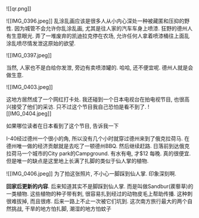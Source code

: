 
![[qr.png]]



![[IMG_0396.jpeg]]
乱涂乱画应该是很多人从小内心深处一种被藏匿和压抑的野性. 因为城管不会允许你乱涂乱画, 尤其是往人家的汽车车身上喷漆. 狂野的德州人有生意眼光. 弄了一堆废弃的凯迪拉克停在农场, 允许任何人拿着喷漆桶往上面乱涂乱喷尽情发泄这原始的欲望. 

![[IMG_0397.jpeg]]

当然, 人家也不是白给你发泄, 旁边有卖喷漆罐的. 哈哈, 还不便宜呢. 德州人就是会做生意.

![[IMG_0403.jpeg]]

这地方居然成了一个网红打卡处. 我还碰到一个日本电视台在拍电视节目, 也很高兴接受了他们的采访. 只不过这个节目我自己恐怕是看不到了. ![[IMG_0404.jpeg]]

如果哪位读者在日本看到了这个节目, 告诉我一下


I-40经过德州一个很小的角, 所以没有几个小时就穿过德州来到了俄克拉荷马. 在德州唯一做的经济贡献就是去吃了一顿德州BBQ. 然后继续赶路. 日落前到达俄克拉荷马一个城市的City park的Campground. 有水有电, 才$12 每晚. 真的很便宜. 但是唯一的缺点是这里地上长满了扎脚的类似于仙人掌的植物. 

![[IMG_0406.jpeg]]
为了拍这张照片, 不小心一脚踩到仙人掌. 印象深刻啊. 

**回家后更新的内容**. 后来知道其实不是脚踩到仙人掌. 而是叫做Sandbur(蒺藜草)的一类植物. 这些植物的种子带有刺, 很容易扎到经过的动物皮毛上帮助传播. 这种刺很难拔掉, 而且很疼. 后来一路上不止一次被它们坑到. 这次南方旅行最大的两个自然挑战, 干旱的地方怕扎脚, 潮湿的地方怕蚊子

